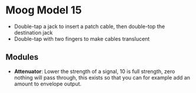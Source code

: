 # Moog Model 15

- Double-tap a jack to insert a patch cable, then double-top the destination jack
- Double-tap with two fingers to make cables translucent

## Modules

- **Attenuator**: Lower the strength of a signal, 10 is full strength, zero nothing will pass through, this exists so that you can for example add an amount to envelope output.
